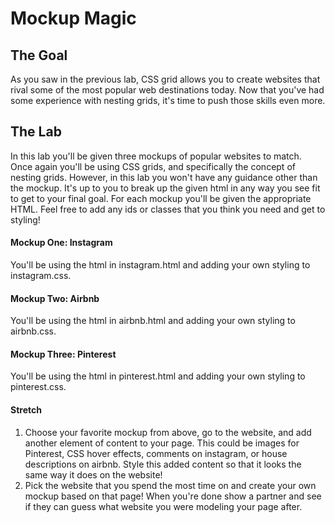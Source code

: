 # Mockup Magic

## The Goal
As you saw in the previous lab, CSS grid allows you to create websites that rival some of the most popular web destinations today. Now that you've had some experience with nesting grids, it's time to push those skills even more.


## The Lab
In this lab you'll be given three mockups of popular websites to match. Once again you'll be using CSS grids, and specifically the concept of nesting grids. However, in this lab you won't have any guidance other than the mockup. It's up to you to break up the given html in any way you see fit to get to your final goal. For each mockup you'll be given the appropriate HTML. Feel free to add any ids or classes that you think you need and get to styling!

<!-- these will be mockups without a ton of content -->

#### Mockup One: Instagram
You'll be using the html in instagram.html and adding your own styling to instagram.css.


#### Mockup Two: Airbnb
You'll be using the html in airbnb.html and adding your own styling to airbnb.css.


#### Mockup Three: Pinterest
You'll be using the html in pinterest.html and adding your own styling to pinterest.css.


#### Stretch
1. Choose your favorite mockup from above, go to the website, and add another element of content to your page. This could be images for Pinterest, CSS hover effects, comments on instagram, or house descriptions on airbnb. Style this added content so that it looks the same way it does on the website!
2. Pick the website that you spend the most time on and create your own mockup based on that page! When you're done show a partner and see if they can guess what website you were modeling your page after.
